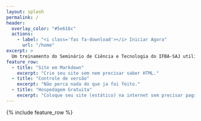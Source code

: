```yaml
---
layout: splash
permalink: /
header:
  overlay_color: "#5e616c"
  actions:
    - label: "<i class='fas fa-download'></i> Iniciar Agora"
      url: "/home"
excerpt: >
  Um treinamento do Seminário de Ciência e Tecnologia do IFBA-SAJ utilizando o thema minimal-mistakes <small><a href="https://github.com/mmistakes/minimal-mistakes/releases/tag/4.24.0">Latest release v4.24.0</a></small> do Jekyll.   
feature_row:
  - title: "Site em Markdown"
    excerpt: "Crie seu site sem nem precisar saber HTML."
  - title: "Controle de versão"
    excerpt: "Não perca nada do que ja foi feito."
  - title: "Hospedagem Gratuita"
    excerpt: "Coloque seu site (estático) na internet sem precisar pagar nada"
---
```


{% include feature_row %}
